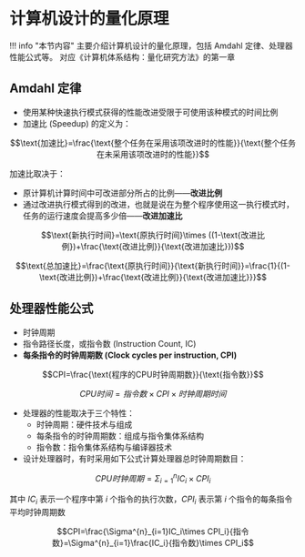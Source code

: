 # 计算机设计的量化原理

!!! info "本节内容"
	主要介绍计算机设计的量化原理，包括 Amdahl 定律、处理器性能公式等。
	对应《计算机体系结构：量化研究方法》的第一章

## Amdahl 定律

* 使用某种快速执行模式获得的性能改进受限于可使用该种模式的时间比例
* 加速比 (Speedup) 的定义为：

$$\text{加速比}=\frac{\text{整个任务在采用该项改进时的性能}}{\text{整个任务在未采用该项改进时的性能}}$$

加速比取决于：

* 原计算机计算时间中可改进部分所占的比例——**改进比例**
* 通过改进执行模式得到的改进，也就是说在为整个程序使用这一执行模式时，任务的运行速度会提高多少倍——**改进加速比**


$$\text{新执行时间}=\text{原执行时间}\times ((1-\text{改进比例})+\frac{\text{改进比例}}{\text{改进加速比}})$$

$$\text{总加速比}=\frac{\text{原执行时间}}{\text{新执行时间}}=\frac{1}{(1-\text{改进比例})+\frac{\text{改进比例}}{\text{改进加速比}}}$$

## 处理器性能公式

* 时钟周期
* 指令路径长度，或指令数 (Instruction Count, IC)
* **每条指令的时钟周期数 (Clock cycles per instruction, CPI)**

$$CPI=\frac{\text{程序的CPU时钟周期数}}{\text{指令数}}$$

$$CPU时间=指令数\times CPI\times 时钟周期时间$$

* 处理器的性能取决于三个特性：
	* 时钟周期：硬件技术与组成
	* 每条指令的时钟周期数：组成与指令集体系结构
	* 指令数：指令集体系结构与编译器技术
* 设计处理器时，有时采用如下公式计算处理器总时钟周期数目：

$$CPU时钟周期=\Sigma^{n}_{i=1}IC_i\times CPI_i$$

其中 $IC_i$ 表示一个程序中第 $i$ 个指令的执行次数，$CPI_i$ 表示第 $i$ 个指令的每条指令平均时钟周期数

$$CPI=\frac{\Sigma^{n}_{i=1}IC_i\times CPI_i}{指令数}=\Sigma^{n}_{i=1}\frac{IC_i}{指令数}\times CPI_i$$